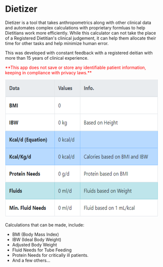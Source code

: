 # Dietizer

Dietizer is a tool that takes anthropometrics along with other clinical data and automates complex calculations with 
proprietary formluas to help Dietitians work more efficiently. While this calculator can not take the place of a 
Registered Dietitian's clinical judgement, it can help them allocate their time for other tasks and help minimize
human error.

This was developed with constant feedback with a registered deitian with more than 15 years of clinical experience.

<span style="color: #FF0000">
    **This app does not save or store any identifiable patient information, keeping in compliance with privacy laws.**
</span>

<p align="center">
  <img src="/assets/calc-table.png" alt="Initial Calculator Table"
       width="654" height="450">
</p>

Calculations that can be made, include:
* BMI (Body Mass Index)
* IBW (Ideal Body Weight)
* Adjusted Body Weight
* Fluid Needs for Tube Feeding
* Protein Needs for critically ill patients.
* And a few others...
